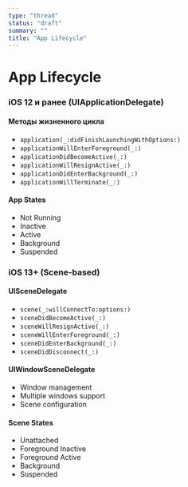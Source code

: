 ```yaml
---
type: "thread"
status: "draft"
summary: ""
title: "App Lifecycle"
---
```


# App Lifecycle


### iOS 12 и ранее (UIApplicationDelegate)

#### Методы жизненного цикла
- `application(_:didFinishLaunchingWithOptions:)`
- `applicationWillEnterForeground(_:)`
- `applicationDidBecomeActive(_:)`
- `applicationWillResignActive(_:)`
- `applicationDidEnterBackground(_:)`
- `applicationWillTerminate(_:)`

#### App States
- Not Running
- Inactive
- Active
- Background
- Suspended

### iOS 13+ (Scene-based)

#### UISceneDelegate
- `scene(_:willConnectTo:options:)`
- `sceneDidBecomeActive(_:)`
- `sceneWillResignActive(_:)`
- `sceneWillEnterForeground(_:)`
- `sceneDidEnterBackground(_:)`
- `sceneDidDisconnect(_:)`

#### UIWindowSceneDelegate
- Window management
- Multiple windows support
- Scene configuration

#### Scene States
- Unattached
- Foreground Inactive
- Foreground Active
- Background
- Suspended

